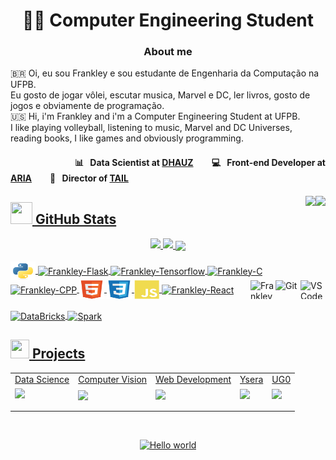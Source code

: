 <h1 align="center">
👨‍💻 Computer Engineering Student 
</h1>

<h3 align="center"> About me </h3>

 🇧🇷 Oi, eu sou Frankley e sou estudante de Engenharia da Computação na UFPB.
<br/>Eu gosto de jogar vôlei, escutar musica, Marvel e DC, ler livros, gosto de jogos e obviamente de programação.
<br/> 🇺🇸 Hi, i'm Frankley and i'm a Computer Engineering Student at UFPB.
<br/> I like playing volleyball, listening to music, Marvel and DC Universes, reading books, I like games and obviously programming.

#### ㅤㅤㅤㅤㅤㅤㅤㅤ📊⠀Data Scientist at [DHAUZ](https://dhauz.com/) ㅤㅤ💻⠀Front-end Developer at [ARIA](https://aria.ci.ufpb.br/) ㅤㅤ🐋⠀Director of [TAIL](https://github.com/TailUFPB)



<div style="display: inline_block">
<a href="https://www.instagram.com/frankley.kaiky/"><img align="right" height="20" src="https://github.com/anirudhbelwadi/anirudhbelwadi/blob/master/images/insta.png">
<a href="https://www.linkedin.com/in/franky03/"><img align="right" height="20" src="https://github.com/anirudhbelwadi/anirudhbelwadi/blob/master/images/linkedin.png"> 
</div>


##
## <img src="https://media.giphy.com/media/NTFD2nIyFU1EfUutt0/giphy.gif" width="35px" height="35px"> GitHub Stats

<div align="center">
  <a href="https://github.com/Franky03">
  <img height="160em" src="https://github-readme-stats.vercel.app/api?username=franky03&show_icons=true&theme=codeSTACKr&include_all_commits=true&count_private=true"/>
  <img height="160em" src="https://github-readme-stats.vercel.app/api/top-langs/?username=Franky03&exclude_repo=PythonProjects&hide=scss,Procfile,R,Makefile,jupyter%20notebook&layout=compact&langs_count=8&theme=codeSTACKr"/>
  <img align = "center" src = "https://github-profile-trophy.vercel.app/?username=Franky03&margin-w=10&no-bg=true&no-frame=true&title=Commit,Stars,Repositories,PR,Followers&theme=juicyfresh" />
</div>
 
<div style="display: inline_block"><br>
  <img align="center" alt="Frankley-Python" height="30" width="40" src="https://raw.githubusercontent.com/devicons/devicon/master/icons/python/python-original.svg">
  <img align="center" alt="Frankley-Flask" height="30" width="40" src="https://cdn.jsdelivr.net/gh/devicons/devicon/icons/flask/flask-original.svg" />
  <img align="center" alt="Frankley-Tensorflow" height="30" width="40" src="https://cdn.jsdelivr.net/gh/devicons/devicon/icons/tensorflow/tensorflow-original.svg" />
  <img align="center" alt="Frankley-C" height="30" width="40" src="https://cdn.jsdelivr.net/gh/devicons/devicon/icons/c/c-original.svg">
  <img align="center" alt="Frankley-CPP" height="30" width="40" src="https://cdn.jsdelivr.net/gh/devicons/devicon/icons/cplusplus/cplusplus-original.svg" />
  <img align="center" alt="Frankley-HTML" height="30" width="40" src="https://raw.githubusercontent.com/devicons/devicon/master/icons/html5/html5-original.svg">
  <img align="center" alt="Frankley-CSS" height="30" width="40" src="https://raw.githubusercontent.com/devicons/devicon/master/icons/css3/css3-original.svg">
  <img align="center" alt="Frankley-Js" height="30" width="40" src="https://raw.githubusercontent.com/devicons/devicon/master/icons/javascript/javascript-plain.svg">
  <img align="center" alt="Frankley-React" height="30" width="40" src="https://cdn.jsdelivr.net/gh/devicons/devicon/icons/react/react-original.svg" />
  <img align="right" alt="VSCode" height="30" width="40" src="https://cdn.jsdelivr.net/gh/devicons/devicon/icons/vscode/vscode-original.svg" />
  <img align="right" alt="Git" height="30" width="40" src="https://cdn.jsdelivr.net/gh/devicons/devicon/icons/git/git-original.svg" />
  <img align="right" alt="Frankley-Jupyter" height="30" width="40" src="https://cdn.jsdelivr.net/gh/devicons/devicon/icons/jupyter/jupyter-original-wordmark.svg" />
</div>
<br/>
<div>
 <img align="center" alt="DataBricks" src="https://img.shields.io/badge/Databricks-FF3621?style=for-the-badge&logo=Databricks&logoColor=white">
 <img align="center" alt="Spark" src="https://img.shields.io/badge/Apache_Spark-FFFFFF?style=for-the-badge&logo=apachespark&logoColor=#E35A16">
</div>
  
  ##
 
 ## <img src="https://media.giphy.com/media/mpM654sL8gJumwGmAn/giphy.gif" width="30px" height="30px"> Projects
 
 <table>
  <tr>
    <td>Data Science</td>
    <td>Computer Vision</td>
    <td>Web Development</td>
    <td>Ysera</td>
    <td>UG0</td>
    
    
  </tr>
  <tr>
    <td><a href="https://drive.google.com/drive/folders/18vl3rKPtNf8WDUjXhGFxxcx0QdJpPgPy"><img style="display: inline-block;" height="30" src="https://img.shields.io/badge/pandas-%23150458.svg?style=for-the-badge&logo=pandas&logoColor=white"></a></td>
   <td><a href="https://github.com/Franky03/Computer-Vision"><img style="display: inline-block;" height="24" src="https://img.shields.io/badge/TensorFlow-%23FF6F00.svg?style=for-the-badge&logo=TensorFlow&logoColor=white"></a></td>
   <td><a href="https://linktr.ee/frankyy03"><img style="display: inline-block;" height="25" src="https://img.shields.io/badge/javascript-%23323330.svg?style=for-the-badge&logo=javascript&logoColor=%23F7DF1E"></a></td>
   <td><a href="https://github.com/Franky03/Ysera"><img style="display: inline-block;" height="28" src="https://img.shields.io/badge/python-3670A0?style=for-the-badge&logo=python&logoColor=ffdd54">  </a></td>
    <td><a href="https://www.youtube.com/shorts/5RN0mQ5cIJ4"><img style="display: inline-block;" height="28" src="https://img.shields.io/badge/-Arduino-00979D?style=for-the-badge&logo=Arduino&logoColor=white"></a></td>
    
  </tr>
</table>

        
<br>
<p align="center">
 <img src="https://profile-counter.glitch.me/franky03/count.svg" alt="Hello world" />
</p>
 
